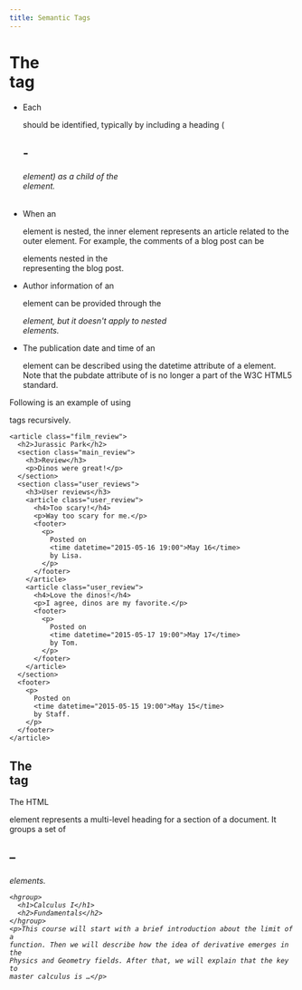 ```yaml
---
title: Semantic Tags
---
```


# The <article> tag

- Each <article> should be identified, typically by including a heading
  (<h1>-<h6> element) as a child of the <article> element.

- When an <article> element is nested, the inner element represents an article
  related to the outer element. For example, the comments of a blog post can be
  <article> elements nested in the <article> representing the blog post.

- Author information of an <article> element can be provided through the
  <address> element, but it doesn't apply to nested <article> elements.

- The publication date and time of an <article> element can be described using
  the datetime attribute of a <time> element. Note that the pubdate attribute
  of <time> is no longer a part of the W3C HTML5 standard.

Following is an example of using <article> tags recursively.

    <article class="film_review">
      <h2>Jurassic Park</h2>
      <section class="main_review">
        <h3>Review</h3>
        <p>Dinos were great!</p>
      </section>
      <section class="user_reviews">
        <h3>User reviews</h3>
        <article class="user_review">
          <h4>Too scary!</h4>
          <p>Way too scary for me.</p>
          <footer>
            <p>
              Posted on
              <time datetime="2015-05-16 19:00">May 16</time>
              by Lisa.
            </p>
          </footer>
        </article>
        <article class="user_review">
          <h4>Love the dinos!</h4>
          <p>I agree, dinos are my favorite.</p>
          <footer>
            <p>
              Posted on
              <time datetime="2015-05-17 19:00">May 17</time>
              by Tom.
            </p>
          </footer>
        </article>
      </section>
      <footer>
        <p>
          Posted on
          <time datetime="2015-05-15 19:00">May 15</time>
          by Staff.
        </p>
      </footer>
    </article>

# The <hgroup> tag

The HTML <hgroup> element represents a multi-level heading for a section of a
document. It groups a set of <h1>–<h6> elements.

    <hgroup> 
      <h1>Calculus I</h1> 
      <h2>Fundamentals</h2> 
    </hgroup> 
    <p>This course will start with a brief introduction about the limit of a
    function. Then we will describe how the idea of derivative emerges in the
    Physics and Geometry fields. After that, we will explain that the key to
    master calculus is …</p>


